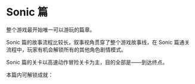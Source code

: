 # Sonic 篇

整个游戏最开始唯一可以游玩的篇章。

Sonic 篇的故事流程比较长，叙事视角贯穿了整个游戏故事线，在 Sonic 篇通关流程中，玩家有机会解锁所有的其他角色剧情模式。

Sonic 篇的关卡以高速动作冒险关卡为主，目的全部是——到达终点。



本篇内可解锁成就：





